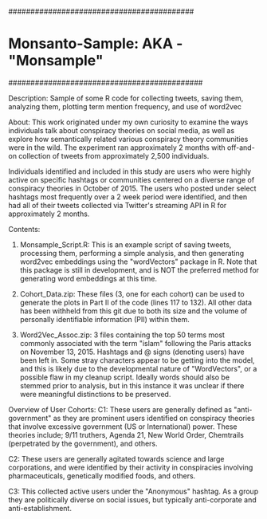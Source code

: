 ##########################################
# Monsanto-Sample:  AKA - "Monsample"
############################################

Description:  Sample of some R code for collecting tweets, saving them, analyzing them, plotting term mention frequency, and use of word2vec


About:
This work originated under my own curiosity to examine the ways individuals talk about conspiracy theories on social media, as well as explore how semantically related various conspiracy theory communities were in the wild.  The experiment ran approximately 2 months with off-and-on collection of tweets from approximately 2,500 individuals.  

Individuals identified and included in this study are users who were highly active on specific hashtags or communities centered on a diverse range of conspiracy theories in October of 2015.  The users who posted under select hashtags most frequently over a 2 week period were identified, and then had all of their tweets collected via Twitter's streaming API in R for approximately 2 months.  


Contents:

1.  Monsample_Script.R: This is an example script of saving tweets, processing them, performing a simple analysis, and then generating word2vec embeddings using the "wordVectors" package in R.  Note that this package is still in development, and is NOT the preferred method for generating word embeddings at this time.

2.  Cohort_Data.zip:  These files (3, one for each cohort) can be used to generate the plots in Part II of the code (lines 117 to 132).  All other data has been withheld from this git due to both its size and the volume of personally identifiable information (PII) within them.

3.  Word2Vec_Assoc.zip:  3 files containing the top 50 terms most commonly associated with the term "islam" following the Paris attacks on November 13, 2015.  Hashtags and @ signs (denoting users) have been left in.  Some stray characters appear to be getting into the model, and this is likely due to the developmental nature of "WordVectors", or a possible flaw in my cleanup script.  Ideally words should also be stemmed prior to analysis, but in this instance it was unclear if there were meaningful distinctions to be preserved.

Overview of User Cohorts:
C1:  These users are generally defined as "anti-government" as they are prominent users identified on conspiracy theories that involve excessive government (US or International) power.  These theories include; 9/11 truthers, Agenda 21, New World Order, Chemtrails (perpetrated by the government), and others.

C2:  These users are generally agitated towards science and large corporations, and were identified by their activity in conspiracies involving pharmaceuticals, genetically modified foods, and others.  

C3:  This collected active users under the "Anonymous" hashtag.  As a group they are politically diverse on social issues, but typically anti-corporate and anti-establishment.  

